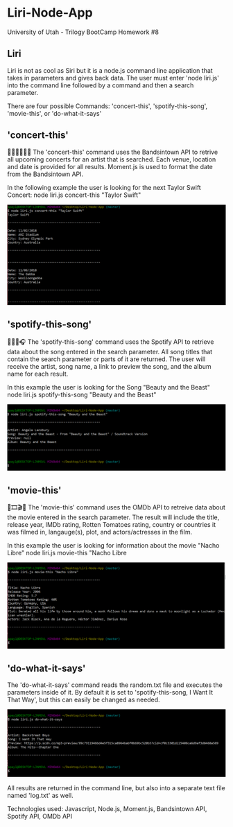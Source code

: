 # Liri-Node-App
University of Utah - Trilogy BootCamp Homework #8

## Liri

Liri is not as cool as Siri but it is a node.js command line application that takes in parameters and gives back data. The user must enter 'node liri.js' into the command line followed by a command and then a search parameter.  

There are four possible Commands: 'concert-this', 'spotify-this-song', 'movie-this', or 'do-what-it-says'

## 'concert-this'

🎤👨‍🎤👩‍🎤🎸 The 'concert-this' command uses the Bandsintown API to retrive all upcoming concerts for an artist that is searched.  Each venue, location and date is provided for all results.  Moment.js is used to format the date from the Bandsintown API.  

In the following example the user is looking for the next Taylor Swift Concert:
node liri.js concert-this "Taylor Swift"

<img src="./concert-this.GIF">

## 'spotify-this-song'

🎵🎹🎼🎧 The 'spotify-this-song' command uses the Spotify API to retrieve data about the song entered in the search parameter. All song titles that contain the search parameter or parts of it are returned. The user will receive the artist, song name, a link to preview the song, and the album name for each result.

In this example the user is looking for the Song "Beauty and the Beast"
node liri.js spotify-this-song "Beauty and the Beast"

<img src="./spotify-this-song.GIF">

## 'movie-this'

🎥🎞️🎬🍅 The 'movie-this' command uses the OMDb API to retreive data about the movie entered in the search parameter. The result will include the title, release year, IMDb rating, Rotten Tomatoes rating, country or countries it was filmed in, langauge(s), plot, and actors/actresses in the film.

In this example the user is looking for information about the movie "Nacho Libre"
node liri.js movie-this "Nacho Libre

<img src="./movie-this.GIF">

## 'do-what-it-says'

The 'do-what-it-says' command reads the random.txt file and executes the parameters inside of it. By default it is set to 'spotify-this-song, I Want It That Way', but this can easily be changed as needed.

<img src="./do-what-it-says.GIF">

All results are returned in the command line, but also into a separate text file named 'log.txt' as well.

Technologies used: Javascript, Node.js, Moment.js, Bandsintown API, Spotify API, OMDb API